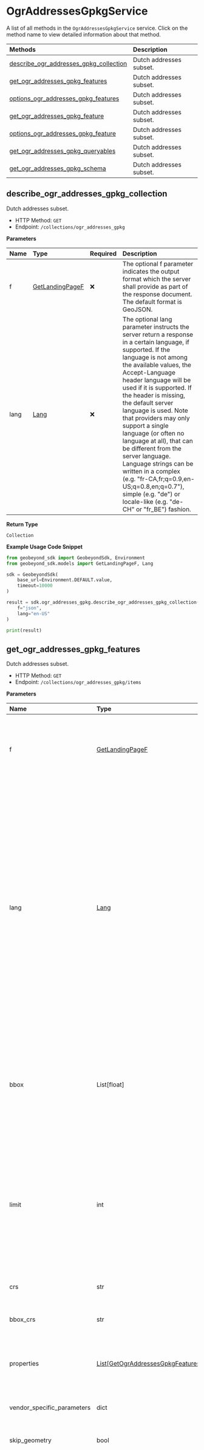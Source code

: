 # OgrAddressesGpkgService

A list of all methods in the `OgrAddressesGpkgService` service. Click on the method name to view detailed information about that method.

| Methods                                                                           | Description             |
| :-------------------------------------------------------------------------------- | :---------------------- |
| [describe_ogr_addresses_gpkg_collection](#describe_ogr_addresses_gpkg_collection) | Dutch addresses subset. |
| [get_ogr_addresses_gpkg_features](#get_ogr_addresses_gpkg_features)               | Dutch addresses subset. |
| [options_ogr_addresses_gpkg_features](#options_ogr_addresses_gpkg_features)       | Dutch addresses subset. |
| [get_ogr_addresses_gpkg_feature](#get_ogr_addresses_gpkg_feature)                 | Dutch addresses subset. |
| [options_ogr_addresses_gpkg_feature](#options_ogr_addresses_gpkg_feature)         | Dutch addresses subset. |
| [get_ogr_addresses_gpkg_queryables](#get_ogr_addresses_gpkg_queryables)           | Dutch addresses subset. |
| [get_ogr_addresses_gpkg_schema](#get_ogr_addresses_gpkg_schema)                   | Dutch addresses subset. |

## describe_ogr_addresses_gpkg_collection

Dutch addresses subset.

- HTTP Method: `GET`
- Endpoint: `/collections/ogr_addresses_gpkg`

**Parameters**

| Name | Type                                            | Required | Description                                                                                                                                                                                                                                                                                                                                                                                                                                                                                                                                                                                          |
| :--- | :---------------------------------------------- | :------- | :--------------------------------------------------------------------------------------------------------------------------------------------------------------------------------------------------------------------------------------------------------------------------------------------------------------------------------------------------------------------------------------------------------------------------------------------------------------------------------------------------------------------------------------------------------------------------------------------------- |
| f    | [GetLandingPageF](../models/GetLandingPageF.md) | ❌       | The optional f parameter indicates the output format which the server shall provide as part of the response document. The default format is GeoJSON.                                                                                                                                                                                                                                                                                                                                                                                                                                                 |
| lang | [Lang](../models/Lang.md)                       | ❌       | The optional lang parameter instructs the server return a response in a certain language, if supported. If the language is not among the available values, the Accept-Language header language will be used if it is supported. If the header is missing, the default server language is used. Note that providers may only support a single language (or often no language at all), that can be different from the server language. Language strings can be written in a complex (e.g. "fr-CA,fr;q=0.9,en-US;q=0.8,en;q=0.7"), simple (e.g. "de") or locale-like (e.g. "de-CH" or "fr_BE") fashion. |

**Return Type**

`Collection`

**Example Usage Code Snippet**

```python
from geobeyond_sdk import GeobeyondSdk, Environment
from geobeyond_sdk.models import GetLandingPageF, Lang

sdk = GeobeyondSdk(
    base_url=Environment.DEFAULT.value,
    timeout=10000
)

result = sdk.ogr_addresses_gpkg.describe_ogr_addresses_gpkg_collection(
    f="json",
    lang="en-US"
)

print(result)
```

## get_ogr_addresses_gpkg_features

Dutch addresses subset.

- HTTP Method: `GET`
- Endpoint: `/collections/ogr_addresses_gpkg/items`

**Parameters**

| Name                       | Type                                                                                              | Required | Description                                                                                                                                                                                                                                                                                                                                                                                                                                                                                                                                                                                          |
| :------------------------- | :------------------------------------------------------------------------------------------------ | :------- | :--------------------------------------------------------------------------------------------------------------------------------------------------------------------------------------------------------------------------------------------------------------------------------------------------------------------------------------------------------------------------------------------------------------------------------------------------------------------------------------------------------------------------------------------------------------------------------------------------- |
| f                          | [GetLandingPageF](../models/GetLandingPageF.md)                                                   | ❌       | The optional f parameter indicates the output format which the server shall provide as part of the response document. The default format is GeoJSON.                                                                                                                                                                                                                                                                                                                                                                                                                                                 |
| lang                       | [Lang](../models/Lang.md)                                                                         | ❌       | The optional lang parameter instructs the server return a response in a certain language, if supported. If the language is not among the available values, the Accept-Language header language will be used if it is supported. If the header is missing, the default server language is used. Note that providers may only support a single language (or often no language at all), that can be different from the server language. Language strings can be written in a complex (e.g. "fr-CA,fr;q=0.9,en-US;q=0.8,en;q=0.7"), simple (e.g. "de") or locale-like (e.g. "de-CH" or "fr_BE") fashion. |
| bbox                       | List[float]                                                                                       | ❌       | Only features that have a geometry that intersects the bounding box are selected.The bounding box is provided as four or six numbers, depending on whether the coordinate reference system includes a vertical axis (height or depth).                                                                                                                                                                                                                                                                                                                                                               |
| limit                      | int                                                                                               | ❌       | The optional limit parameter limits the number of items that are presented in the response document. Only items are counted that are on the first level of the collection in the response document. Nested objects contained within the explicitly requested items shall not be counted. Minimum = 1. Maximum = 10000. Default = 10.                                                                                                                                                                                                                                                                 |
| crs                        | str                                                                                               | ❌       | Indicates the coordinate reference system for the results.                                                                                                                                                                                                                                                                                                                                                                                                                                                                                                                                           |
| bbox_crs                   | str                                                                                               | ❌       | Indicates the coordinate reference system for the given bbox coordinates.                                                                                                                                                                                                                                                                                                                                                                                                                                                                                                                            |
| properties                 | [List[GetOgrAddressesGpkgFeaturesProperties]](../models/GetOgrAddressesGpkgFeaturesProperties.md) | ❌       | The properties that should be included for each feature. The parameter value is a comma-separated list of property names.                                                                                                                                                                                                                                                                                                                                                                                                                                                                            |
| vendor_specific_parameters | dict                                                                                              | ❌       | Additional "free-form" parameters that are not explicitly defined                                                                                                                                                                                                                                                                                                                                                                                                                                                                                                                                    |
| skip_geometry              | bool                                                                                              | ❌       | This option can be used to skip response geometries for each feature.                                                                                                                                                                                                                                                                                                                                                                                                                                                                                                                                |
| sortby                     | List[str]                                                                                         | ❌       | Specifies a comma-separated list of property names by which the response shall be sorted. If the property name is preceded by a plus (+) sign it indicates an ascending sort for that property. If the property name is preceded by a minus (-) sign it indicates a descending sort for that property. If the property is not preceded by a plus or minus, then the default sort order implied is ascending (+).                                                                                                                                                                                     |
| offset                     | int                                                                                               | ❌       | The optional offset parameter indicates the index within the result set from which the server shall begin presenting results in the response document. The first element has an index of 0 (default).                                                                                                                                                                                                                                                                                                                                                                                                |
| id\_                       | str                                                                                               | ❌       |                                                                                                                                                                                                                                                                                                                                                                                                                                                                                                                                                                                                      |
| straatnaam                 | str                                                                                               | ❌       |                                                                                                                                                                                                                                                                                                                                                                                                                                                                                                                                                                                                      |
| huisnummer                 | str                                                                                               | ❌       |                                                                                                                                                                                                                                                                                                                                                                                                                                                                                                                                                                                                      |
| huisletter                 | str                                                                                               | ❌       |                                                                                                                                                                                                                                                                                                                                                                                                                                                                                                                                                                                                      |
| woonplaats                 | str                                                                                               | ❌       |                                                                                                                                                                                                                                                                                                                                                                                                                                                                                                                                                                                                      |
| postcode                   | str                                                                                               | ❌       |                                                                                                                                                                                                                                                                                                                                                                                                                                                                                                                                                                                                      |
| toevoeging                 | str                                                                                               | ❌       |                                                                                                                                                                                                                                                                                                                                                                                                                                                                                                                                                                                                      |

**Return Type**

`FeatureCollectionGeoJson`

**Example Usage Code Snippet**

```python
from geobeyond_sdk import GeobeyondSdk, Environment
from geobeyond_sdk.models import GetLandingPageF, Lang, dict

sdk = GeobeyondSdk(
    base_url=Environment.DEFAULT.value,
    timeout=10000
)
bbox=[
    4.73
]
properties=[
    "id"
]
vendor_specific_parameters=dict(
    {}
)
sortby=[
    "-g)]C"
]

result = sdk.ogr_addresses_gpkg.get_ogr_addresses_gpkg_features(
    f="json",
    lang="en-US",
    bbox=bbox,
    limit=10,
    crs="crs",
    bbox_crs="bbox-crs",
    properties=properties,
    vendor_specific_parameters=vendor_specific_parameters,
    skip_geometry=True,
    sortby=sortby,
    offset=4,
    id_="id",
    straatnaam="straatnaam",
    huisnummer="huisnummer",
    huisletter="huisletter",
    woonplaats="woonplaats",
    postcode="postcode",
    toevoeging="toevoeging"
)

print(result)
```

## options_ogr_addresses_gpkg_features

Dutch addresses subset.

- HTTP Method: `OPTIONS`
- Endpoint: `/collections/ogr_addresses_gpkg/items`

**Example Usage Code Snippet**

```python
from geobeyond_sdk import GeobeyondSdk, Environment

sdk = GeobeyondSdk(
    base_url=Environment.DEFAULT.value,
    timeout=10000
)

result = sdk.ogr_addresses_gpkg.options_ogr_addresses_gpkg_features()

print(result)
```

## get_ogr_addresses_gpkg_feature

Dutch addresses subset.

- HTTP Method: `GET`
- Endpoint: `/collections/ogr_addresses_gpkg/items/{featureId}`

**Parameters**

| Name       | Type                                            | Required | Description                                                                                                                                                                                                                                                                                                                                                                                                                                                                                                                                                                                          |
| :--------- | :---------------------------------------------- | :------- | :--------------------------------------------------------------------------------------------------------------------------------------------------------------------------------------------------------------------------------------------------------------------------------------------------------------------------------------------------------------------------------------------------------------------------------------------------------------------------------------------------------------------------------------------------------------------------------------------------- |
| feature_id | str                                             | ✅       | local identifier of a feature                                                                                                                                                                                                                                                                                                                                                                                                                                                                                                                                                                        |
| crs        | str                                             | ❌       | Indicates the coordinate reference system for the results.                                                                                                                                                                                                                                                                                                                                                                                                                                                                                                                                           |
| f          | [GetLandingPageF](../models/GetLandingPageF.md) | ❌       | The optional f parameter indicates the output format which the server shall provide as part of the response document. The default format is GeoJSON.                                                                                                                                                                                                                                                                                                                                                                                                                                                 |
| lang       | [Lang](../models/Lang.md)                       | ❌       | The optional lang parameter instructs the server return a response in a certain language, if supported. If the language is not among the available values, the Accept-Language header language will be used if it is supported. If the header is missing, the default server language is used. Note that providers may only support a single language (or often no language at all), that can be different from the server language. Language strings can be written in a complex (e.g. "fr-CA,fr;q=0.9,en-US;q=0.8,en;q=0.7"), simple (e.g. "de") or locale-like (e.g. "de-CH" or "fr_BE") fashion. |

**Return Type**

`FeatureGeoJson`

**Example Usage Code Snippet**

```python
from geobeyond_sdk import GeobeyondSdk, Environment
from geobeyond_sdk.models import GetLandingPageF, Lang

sdk = GeobeyondSdk(
    base_url=Environment.DEFAULT.value,
    timeout=10000
)

result = sdk.ogr_addresses_gpkg.get_ogr_addresses_gpkg_feature(
    feature_id="featureId",
    crs="crs",
    f="json",
    lang="en-US"
)

print(result)
```

## options_ogr_addresses_gpkg_feature

Dutch addresses subset.

- HTTP Method: `OPTIONS`
- Endpoint: `/collections/ogr_addresses_gpkg/items/{featureId}`

**Parameters**

| Name       | Type | Required | Description                   |
| :--------- | :--- | :------- | :---------------------------- |
| feature_id | str  | ✅       | local identifier of a feature |

**Example Usage Code Snippet**

```python
from geobeyond_sdk import GeobeyondSdk, Environment

sdk = GeobeyondSdk(
    base_url=Environment.DEFAULT.value,
    timeout=10000
)

result = sdk.ogr_addresses_gpkg.options_ogr_addresses_gpkg_feature(feature_id="featureId")

print(result)
```

## get_ogr_addresses_gpkg_queryables

Dutch addresses subset.

- HTTP Method: `GET`
- Endpoint: `/collections/ogr_addresses_gpkg/queryables`

**Parameters**

| Name | Type                                            | Required | Description                                                                                                                                                                                                                                                                                                                                                                                                                                                                                                                                                                                          |
| :--- | :---------------------------------------------- | :------- | :--------------------------------------------------------------------------------------------------------------------------------------------------------------------------------------------------------------------------------------------------------------------------------------------------------------------------------------------------------------------------------------------------------------------------------------------------------------------------------------------------------------------------------------------------------------------------------------------------- |
| f    | [GetLandingPageF](../models/GetLandingPageF.md) | ❌       | The optional f parameter indicates the output format which the server shall provide as part of the response document. The default format is GeoJSON.                                                                                                                                                                                                                                                                                                                                                                                                                                                 |
| lang | [Lang](../models/Lang.md)                       | ❌       | The optional lang parameter instructs the server return a response in a certain language, if supported. If the language is not among the available values, the Accept-Language header language will be used if it is supported. If the header is missing, the default server language is used. Note that providers may only support a single language (or often no language at all), that can be different from the server language. Language strings can be written in a complex (e.g. "fr-CA,fr;q=0.9,en-US;q=0.8,en;q=0.7"), simple (e.g. "de") or locale-like (e.g. "de-CH" or "fr_BE") fashion. |

**Return Type**

`Queryables`

**Example Usage Code Snippet**

```python
from geobeyond_sdk import GeobeyondSdk, Environment
from geobeyond_sdk.models import GetLandingPageF, Lang

sdk = GeobeyondSdk(
    base_url=Environment.DEFAULT.value,
    timeout=10000
)

result = sdk.ogr_addresses_gpkg.get_ogr_addresses_gpkg_queryables(
    f="json",
    lang="en-US"
)

print(result)
```

## get_ogr_addresses_gpkg_schema

Dutch addresses subset.

- HTTP Method: `GET`
- Endpoint: `/collections/ogr_addresses_gpkg/schema`

**Parameters**

| Name | Type                                            | Required | Description                                                                                                                                                                                                                                                                                                                                                                                                                                                                                                                                                                                          |
| :--- | :---------------------------------------------- | :------- | :--------------------------------------------------------------------------------------------------------------------------------------------------------------------------------------------------------------------------------------------------------------------------------------------------------------------------------------------------------------------------------------------------------------------------------------------------------------------------------------------------------------------------------------------------------------------------------------------------- |
| f    | [GetLandingPageF](../models/GetLandingPageF.md) | ❌       | The optional f parameter indicates the output format which the server shall provide as part of the response document. The default format is GeoJSON.                                                                                                                                                                                                                                                                                                                                                                                                                                                 |
| lang | [Lang](../models/Lang.md)                       | ❌       | The optional lang parameter instructs the server return a response in a certain language, if supported. If the language is not among the available values, the Accept-Language header language will be used if it is supported. If the header is missing, the default server language is used. Note that providers may only support a single language (or often no language at all), that can be different from the server language. Language strings can be written in a complex (e.g. "fr-CA,fr;q=0.9,en-US;q=0.8,en;q=0.7"), simple (e.g. "de") or locale-like (e.g. "de-CH" or "fr_BE") fashion. |

**Return Type**

`Queryables`

**Example Usage Code Snippet**

```python
from geobeyond_sdk import GeobeyondSdk, Environment
from geobeyond_sdk.models import GetLandingPageF, Lang

sdk = GeobeyondSdk(
    base_url=Environment.DEFAULT.value,
    timeout=10000
)

result = sdk.ogr_addresses_gpkg.get_ogr_addresses_gpkg_schema(
    f="json",
    lang="en-US"
)

print(result)
```

<!-- This file was generated by liblab | https://liblab.com/ -->
